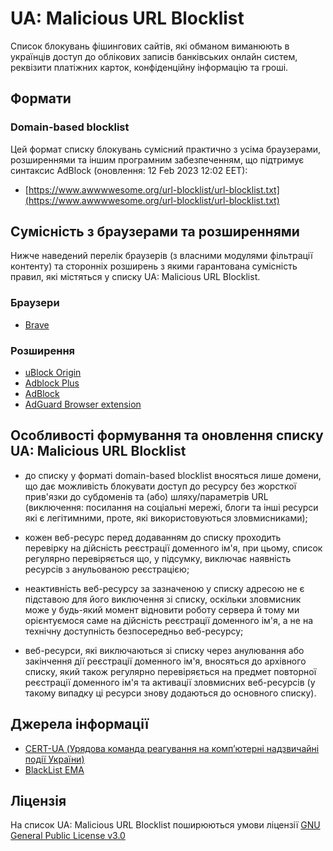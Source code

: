 # UA: Malicious URL Blocklist

Список блокувань фішингових сайтів, які обманом виманюють в українців доступ до облікових записів банківських онлайн систем, реквізити платіжних карток, конфіденційну інформацію та гроші.

## Формати

### Domain-based blocklist

Цей формат списку блокувань сумісний практично з усіма браузерами, розширеннями та іншим програмним забезпеченням, що підтримує синтаксис AdBlock (оновлення: 12 Feb 2023 12:02 EET):

* [https://www.awwwwesome.org/url-blocklist/url-blocklist.txt](https://www.awwwwesome.org/url-blocklist/url-blocklist.txt)

## Сумісність з браузерами та розширеннями

Нижче наведений перелік браузерів (з власними модулями фільтрації контенту) та сторонніх розширень з якими гарантована сумісність правил, які містяться у списку UA: Malicious URL Blocklist.

### Браузери
* [Brave](https://brave.com/)

### Розширення
* [uBlock Origin](https://ublockorigin.com/)
* [Adblock Plus](https://adblockplus.org/features)
* [AdBlock](https://getadblock.com/)
* [AdGuard Browser extension](https://adguard.com/)

## Особливості формування та оновлення списку UA: Malicious URL Blocklist

- до списку у форматі domain-based blocklist вносяться лише домени, що дає можливість блокувати доступ до ресурсу без жорсткої прив'язки до субдоменів та (або) шляху/параметрів URL (виключення: посилання на соціальні мережі, блоги та інші ресурси які є легітимними, проте, які використовуються зловмисниками);

- кожен веб-ресурс перед додаванням до списку проходить перевірку на дійсність реєстрації доменного ім'я, при цьому, список регулярно перевіряється що, у підсумку, виключає наявність ресурсів з анульованою реєстрацією;

- неактивність веб-ресурсу за зазначеною у списку адресою не є підставою для його виключення зі списку, оскільки зловмисник може у будь-який момент відновити роботу сервера й тому ми орієнтуємося саме на дійсність реєстрації доменного ім'я, а не на технічну доступність безпосередньо веб-ресурсу;

- веб-ресурси, які виключаються зі списку через анулювання або закінчення дії реєстрації доменного ім'я, вносяться до архівного списку, який також регулярно перевіряється на предмет повторної реєстрації доменного ім'я та активації зловмисних веб-ресурсів (у такому випадку ці ресурси знову додаються до основного списку).

## Джерела інформації

* [CERT-UA (Урядова команда реагування на комп’ютерні надзвичайні події України)](https://cert.gov.ua/)
* [BlackList EMA](https://www.ema.com.ua/citizens/blacklist/)

## Ліцензія

На список UA: Malicious URL Blocklist поширюються умови ліцензії [GNU General Public License v3.0](https://github.com/S5Innovators/url-blocklist/blob/main/LICENSE)
